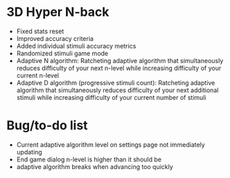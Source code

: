 # 3D Hyper N-back
- Fixed stats reset
- Improved accuracy criteria
- Added individual stimuli accuracy metrics
- Randomized stimuli game mode
- Adaptive N algorithm: Ratcheting adaptive algorithm that simultaneously reduces difficulty of your next n-level while increasing difficulty of your current n-level
- Adaptive D algorithm (progressive stimuli count): Ratcheting adaptive algorithm that simultaneously reduces difficulty of your next additional stimuli while increasing difficulty of your current number of stimuli

# Bug/to-do list
- Current adaptive algorithm level on settings page not immediately updating
- End game dialog n-level is higher than it should be
- adaptive algorithm breaks when advancing too quickly

